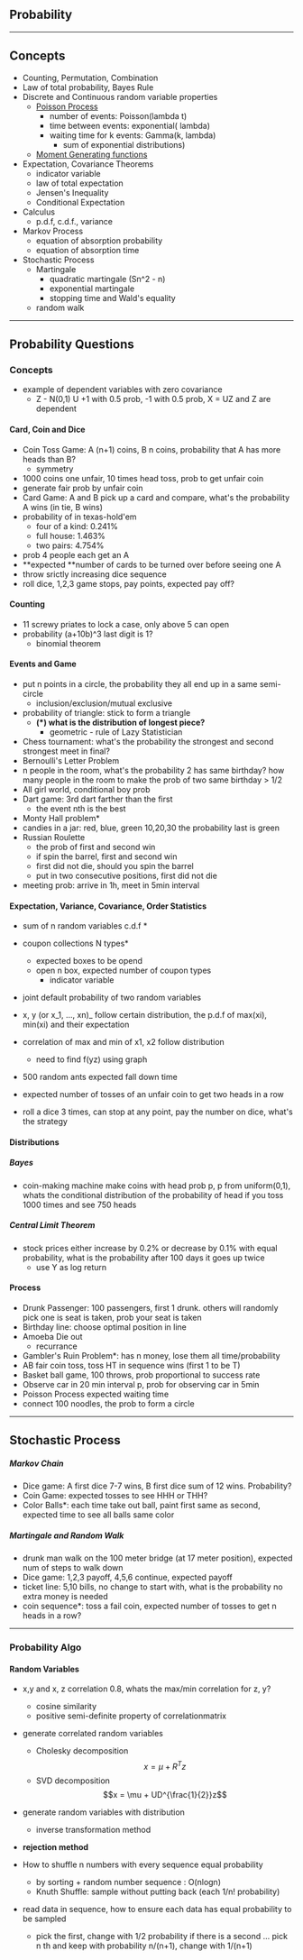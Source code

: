 ## Probability

---

## Concepts

* Counting, Permutation, Combination
* Law of total probability, Bayes Rule
* Discrete and Continuous random variable properties
  * [Poisson Process](https://en.wikipedia.org/wiki/Poisson_point_process)
    * number of events: Poisson\(lambda t\)
    * time between events: exponential\( lambda\)
    * waiting time for k events: Gamma\(k, lambda\)
      * sum of exponential distributions\)
  * [Moment Generating functions](https://en.wikipedia.org/wiki/Moment-generating_function)
* Expectation, Covariance Theorems
  * indicator variable
  * law of total expectation
  * Jensen's Inequality
  * Conditional Expectation
* Calculus
  * p.d.f, c.d.f., variance
* Markov Process
  * equation of absorption probability
  * equation of absorption time
* Stochastic Process
  * Martingale
    * quadratic martingale \(Sn^2 - n\)
    * exponential martingale
    * stopping time and Wald's equality 
  * random walk

---

## Probability Questions

### Concepts

* example of dependent variables with zero covariance
  * Z - N\(0,1\) U +1 with 0.5 prob, -1 with 0.5 prob, X = UZ and Z are dependent

#### Card, Coin and Dice

* Coin Toss Game: A \(n+1\) coins, B n coins, probability that A has more heads than B?
  * symmetry
* 1000 coins one unfair, 10 times head toss, prob to get unfair coin
* generate fair prob by unfair coin
* Card Game: A and B pick up a card and compare, what's the probability A wins \(in tie, B wins\)
* probability of in texas-hold'em
  * four of a kind: 0.241%
  * full house: 1.463%
  * two pairs: 4.754%
* prob 4 people each get an A
* **expected **number of cards to be turned over before seeing one A
* throw srictly increasing dice sequence
* roll dice, 1,2,3 game stops, pay points, expected pay off?

#### Counting

* 11 screwy priates to lock a case, only above 5 can open 
* probability \(a+10b\)^3 last digit is 1? 
  * binomial theorem 

#### Events and Game

* put n points in a circle, the probability they all end up in a same semi-circle
  * inclusion/exclusion/mutual exclusive
* probability of triangle: stick to form a triangle
  * **\(\*\) what is the distribution of longest piece?**
    * geometric - rule of Lazy Statistician 
* Chess tournament: what's the probability the strongest and second strongest meet in final? 
* Bernoulli's Letter Problem
* n people in the room, what's the probability 2 has same birthday? how many people in the room to make the prob of two same birthday &gt; 1/2
* All girl world, conditional boy prob
* Dart game: 3rd dart farther than the first
  * the event nth is the best
* Monty Hall problem\*
* candies in a jar: red, blue, green 10,20,30 the probability last is green
* Russian Roulette
  * the prob of first and second win
  * if spin the barrel, first and second win
  * first did not die, should you spin the barrel
  * put in two consecutive positions, first did not die
* meeting prob: arrive in 1h, meet in 5min interval

#### Expectation, Variance, Covariance, Order Statistics

* sum of n random variables c.d.f \*

* coupon collections N types\*

  * expected boxes to be opend
  * open n box, expected number of coupon types
    * indicator variable

* joint default probability of two random variables

* x, y \(or x_1, ..., xn\)_ follow certain distribution, the p.d.f of max\(xi\), min\(xi\) and their expectation
* correlation of max and min of x1, x2 follow distribution 
  * need to find f\(yz\) using graph
* 500 random ants expected fall down time

* expected number of tosses of an unfair coin to get two heads in a row
* roll a dice 3 times, can stop at any point, pay the number on dice, what's the strategy

#### Distributions

##### Bayes

* coin-making machine make coins with head prob p, p from uniform\(0,1\), whats the conditional distribution of the probability of head if you toss 1000 times and see 750 heads

##### Central Limit Theorem

* stock prices either increase by 0.2% or decrease by 0.1% with equal probability, what is the probability after 100 days it goes up twice
  * use Y as log return 

#### Process

* Drunk Passenger: 100 passengers, first 1 drunk. others will randomly pick one is seat is taken, prob your seat is taken
* Birthday  line: choose optimal position in line
* Amoeba Die out
  * recurrance
* Gambler's Ruin Problem\*: has n money, lose them all time/probability
* AB fair coin toss, toss HT in sequence wins \(first 1 to be T\)
* Basket ball game, 100 throws, prob proportional to success rate
* Observe car in 20 min interval p, prob for observing car in 5min
* Poisson Process expected waiting time
* connect 100 noodles, the prob to form a circle

---

## Stochastic Process

##### Markov Chain

* Dice game: A first dice 7-7 wins, B first dice sum of 12 wins. Probability?
* Coin Game: expected tosses to see HHH or THH?
* Color Balls\*: each time take out ball, paint first same as second, expected time to see all balls same color

##### Martingale and Random Walk

* drunk man walk on the 100 meter bridge \(at 17 meter position\), expected num of steps to walk down 
* Dice game: 1,2,3 payoff, 4,5,6 continue, expected payoff
* ticket line: 5,10 bills, no change to start with, what is the probability no extra money is needed
* coin sequence\*: toss a fail coin, expected number of tosses to get n heads in a row? 



---

### Probability Algo

#### Random Variables

* x,y and x, z correlation 0.8, whats the max/min correlation for z, y? 
  * cosine similarity
  * positive semi-definite property of correlationmatrix
* generate correlated random variables
  * Cholesky decomposition $$x = \mu + R^T z$$
  * SVD decomposition $$x = \mu + UD^{\frac{1}{2}}z$$
* generate random variables with distribution

  * inverse transformation method

* **rejection method**

* How to shuffle n numbers with every sequence equal probability
  * by sorting + random number sequence : O\(nlogn\)
  * Knuth Shuffle: sample without putting back \(each 1/n! probability\)
* read data in sequence, how to ensure each data has equal probability to be sampled
  * pick the first, change with 1/2 probability if there is a second ... pick n th and keep with probability n/\(n+1\), change with 1/\(n+1\)




